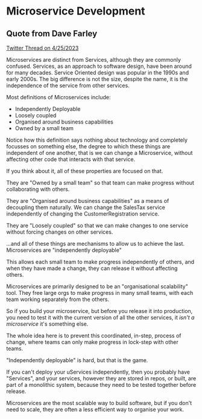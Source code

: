 # Microservice Development

## Quote from Dave Farley

[Twitter Thread on 4/25/2023](https://twitter.com/davefarley77/status/1650826218952970240)

Microservices are distinct from Services, although they are commonly confused. 
Services, as an approach to software design, have been around for many decades. Service Oriented design was popular in the 1990s and early 2000s.
The big difference is not the size, despite the name, it is the independence of the service from other services. 

Most definitions of Microservices include:
- Independently Deployable
- Loosely coupled
- Organised around business capabilities
- Owned by a small team

Notice how this definition says nothing about technology and completely focusses on something else, the degree to which these things are independent of one another, that is we can change a Microservice, without affecting other code that interacts with that service. 

If you think about it, all of these properties are focused on that.

They are "Owned by a small team" so that team can make progress without collaborating with others. 

They are "Organised around business capabilities" as a means of decoupling them naturally. We can change the SalesTax service independently of changing the CustomerRegistration service.

They are "Loosely coupled" so that we can make changes to one service without forcing changes on other services.

...and all of these things are mechanisms to allow us to achieve the last. 
Microservices are "independently deployable"

This allows each small team to make progress independently of others, and when they have made a change, they can release it without affecting others. 

Microservices are primarily designed to be an "organisational scalability" tool. 
They free large orgs to make progress in many small teams, with each team working separately from the others.

So if you build your microservice, but before you release it into production, you need to test it with the current version of all the other services, it *isn't a microservice* it's something else.

The whole idea here is to prevent this coordinated, in-step, process of change, where teams can only make progress in lock-step with other teams. 

"Independently deployable" is hard, but that is the game.

If you can't deploy your uServices independently, then you probably have "Services", and your services, however they are stored in repos, or built, are part of a monolithic system, because they need to be tested together before release.

Microservices are the most scalable way to build software, but if you don't need to scale, they are often a less efficient way to organise your work.

